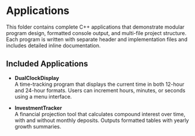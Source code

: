 # Applications

This folder contains complete C++ applications that demonstrate modular program design, formatted console output, and multi-file project structure.  Each program is written with separate header and implementation files and includes detailed inline documentation.

## Included Applications

- **DualClockDisplay**  
  A time-tracking program that displays the current time in both 12-hour and 24-hour formats.  Users can increment hours, minutes, or seconds using a menu interface.

- **InvestmentTracker**  
  A financial projection tool that calculates compound interest over time, with and without monthly deposits.  Outputs formatted tables with yearly growth summaries.
